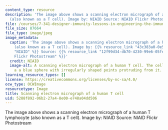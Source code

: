 ```yaml
---
content_type: resource
description: 'The image above shows a scanning electron micrograph of a human T lymphocyte
  (also known as a T cell). Image by: NIAID Source: NIAID Flickr Photostream'
file: /courses/7-341-designer-immunity-lessons-in-engineering-the-immune-system-spring-2014/5288f89206b227a48e00e748a04dd506_7-341s14.jpg
file_size: 87664
file_type: image/jpeg
image_metadata:
  caption: 'The image above shows a scanning electron micrograph of a human T lymphocyte
    (also known as a T cell). Image by: {{% resource_link "43c383a0-0e50-4174-8356-2671f782373d"
    "NIAID" %}} Source: {{% resource_link "12f99d34-db70-4230-99e6-05feb04d3cf0" "NIAID
    Flickr Photostream" %}}'
  credit: NIAID
  image-alt: A scanning electron micrograph of a human T cell. The cell appears as
    a a blue sphere with irregularly shaped points protruding from it.
learning_resource_types: []
license: https://creativecommons.org/licenses/by-nc-sa/4.0/
ocw_type: OCWImage
resourcetype: Image
title: Scanning electron micrograph of a human T cell
uid: 5288f892-06b2-27a4-8e00-e748a04dd506
---
```

The image above shows a scanning electron micrograph of a human T lymphocyte (also known as a T cell). Image by: NIAID Source: NIAID Flickr Photostream